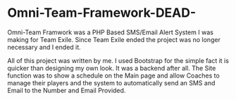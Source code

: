 # Omni-Team-Framework-DEAD-
Omni-Team Framwork was a PHP Based SMS/Email Alert System I was making for Team Exile. Since Team Exile ended the project was no longer necessary and I ended it.

All of this project was written by me. I used Bootstrap for the simple fact it is quicker than designing my own look. It was a backend after all.
The Site function was to show a schedule on the Main page and allow Coaches to manage their players and the system to automatically send an SMS and Email to the Number and Email Provided.
